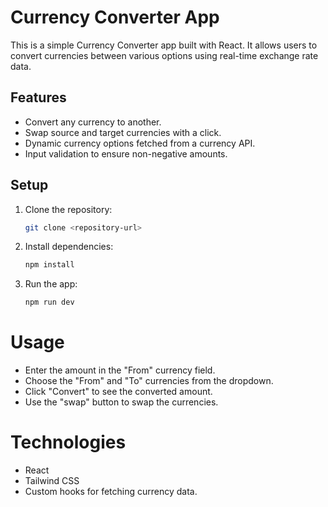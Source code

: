 # Currency Converter App

This is a simple Currency Converter app built with React. It allows users to convert currencies between various options using real-time exchange rate data.

## Features

- Convert any currency to another.
- Swap source and target currencies with a click.
- Dynamic currency options fetched from a currency API.
- Input validation to ensure non-negative amounts.

## Setup

1. Clone the repository:

    ```bash
    git clone <repository-url>

2. Install dependencies:
    ```bash
    npm install

3. Run the app:
    ```bash
    npm run dev

# Usage
- Enter the amount in the "From" currency field.
- Choose the "From" and "To" currencies from the dropdown.
- Click "Convert" to see the converted amount.
- Use the "swap" button to swap the currencies.

# Technologies
- React
- Tailwind CSS
- Custom hooks for fetching currency data.


